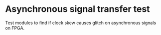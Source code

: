 # Asynchronous signal transfer test

Test modules to find if clock skew causes glitch on asynchronous signals on FPGA.